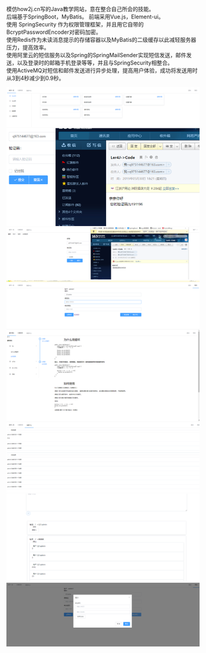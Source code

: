 模仿how2j.cn写的Java教学网站，意在整合自己所会的技能。<br>
后端基于SpringBoot，MyBatis。 前端采用Vue.js，Element-ui。<br>
使用 SpringSecurity 作为权限管理框架，并且用它自带的BcryptPasswordEncoder对密码加密。<br>
使用Redis作为未读消息提示的存储容器以及MyBatis的二级缓存以此减轻服务器压力，提高效率。<br>
使用阿里云的短信服务以及Spring的SpringMailSender实现短信发送，邮件发送，以及登录时的邮箱手机登录等等，并且与SpringSecurity相整合。 <br>
使用ActiveMQ对短信和邮件发送进行异步处理，提高用户体验，成功将发送用时从3到4秒减少到0.9秒。<br>

![1](https://github.com/q975144677/CopyHow2J/blob/master/src/main/resources/static/1.PNG)
![2](https://github.com/q975144677/CopyHow2J/blob/master/src/main/resources/static/9.PNG)
![3](https://github.com/q975144677/CopyHow2J/blob/master/src/main/resources/static/3.PNG)
![4](https://github.com/q975144677/CopyHow2J/blob/master/src/main/resources/static/4.PNG)
![5](https://github.com/q975144677/CopyHow2J/blob/master/src/main/resources/static/5.PNG)
![6](https://github.com/q975144677/CopyHow2J/blob/master/src/main/resources/static/6.PNG)
![7](https://github.com/q975144677/CopyHow2J/blob/master/src/main/resources/static/7.PNG)
![8](https://github.com/q975144677/CopyHow2J/blob/master/src/main/resources/static/8.PNG)
